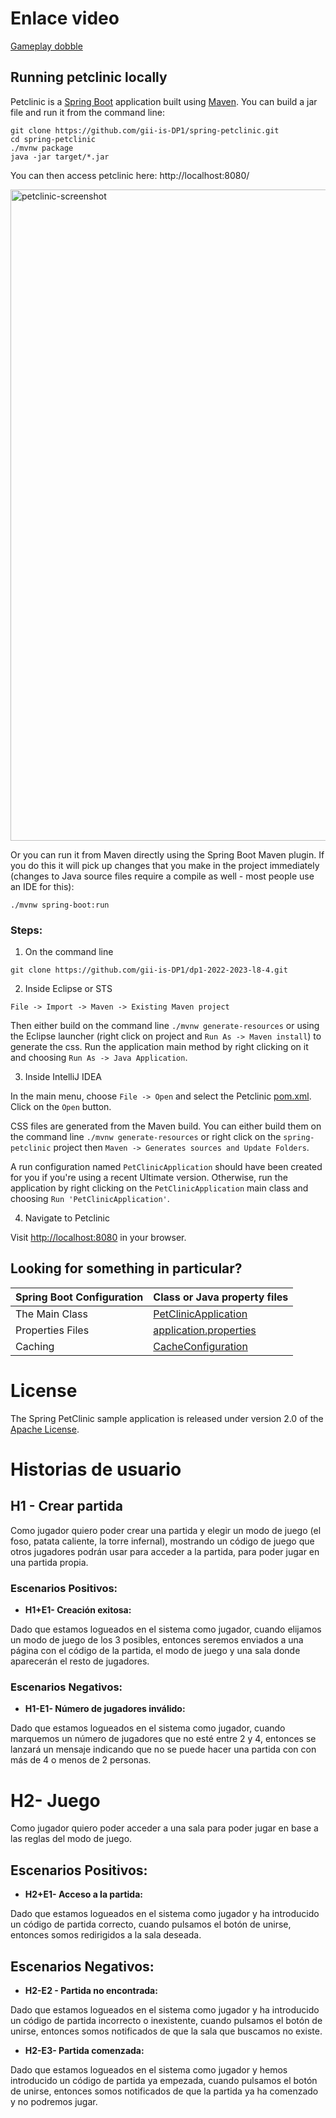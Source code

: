 # Enlace video

[Gameplay dobble](https://youtu.be/KzSEJYlkOZE)

## Running petclinic locally
Petclinic is a [Spring Boot](https://spring.io/guides/gs/spring-boot) application built using [Maven](https://spring.io/guides/gs/maven/). You can build a jar file and run it from the command line:


```
git clone https://github.com/gii-is-DP1/spring-petclinic.git
cd spring-petclinic
./mvnw package
java -jar target/*.jar
```

You can then access petclinic here: http://localhost:8080/

<img width="1042" alt="petclinic-screenshot" src="https://cloud.githubusercontent.com/assets/838318/19727082/2aee6d6c-9b8e-11e6-81fe-e889a5ddfded.png">

Or you can run it from Maven directly using the Spring Boot Maven plugin. If you do this it will pick up changes that you make in the project immediately (changes to Java source files require a compile as well - most people use an IDE for this):

```
./mvnw spring-boot:run
```

### Steps:

1) On the command line
```
git clone https://github.com/gii-is-DP1/dp1-2022-2023-l8-4.git
```
2) Inside Eclipse or STS
```
File -> Import -> Maven -> Existing Maven project
```

Then either build on the command line `./mvnw generate-resources` or using the Eclipse launcher (right click on project and `Run As -> Maven install`) to generate the css. Run the application main method by right clicking on it and choosing `Run As -> Java Application`.

3) Inside IntelliJ IDEA

In the main menu, choose `File -> Open` and select the Petclinic [pom.xml](pom.xml). Click on the `Open` button.

CSS files are generated from the Maven build. You can either build them on the command line `./mvnw generate-resources`
or right click on the `spring-petclinic` project then `Maven -> Generates sources and Update Folders`.

A run configuration named `PetClinicApplication` should have been created for you if you're using a recent Ultimate
version. Otherwise, run the application by right clicking on the `PetClinicApplication` main class and choosing
`Run 'PetClinicApplication'`.

4) Navigate to Petclinic

Visit [http://localhost:8080](http://localhost:8080) in your browser.


## Looking for something in particular?

|Spring Boot Configuration | Class or Java property files  |
|--------------------------|---|
|The Main Class | [PetClinicApplication](https://github.com/gii-is-DP1/spring-petclinic/blob/master/src/main/java/org/springframework/samples/petclinic/PetClinicApplication.java) |
|Properties Files | [application.properties](https://github.com/gii-is-DP1/spring-petclinic/blob/master/src/main/resources) |
|Caching | [CacheConfiguration](https://github.com/gii-is-DP1/spring-petclinic/blob/master/src/main/java/org/springframework/samples/petclinic/system/CacheConfiguration.java) |

# License

The Spring PetClinic sample application is released under version 2.0 of the [Apache License](https://www.apache.org/licenses/LICENSE-2.0).

[spring-petclinic]: https://github.com/spring-projects/spring-petclinic
[spring-framework-petclinic]: https://github.com/spring-petclinic/spring-framework-petclinic
[spring-petclinic-angularjs]: https://github.com/spring-petclinic/spring-petclinic-angularjs 
[javaconfig branch]: https://github.com/spring-petclinic/spring-framework-petclinic/tree/javaconfig
[spring-petclinic-angular]: https://github.com/spring-petclinic/spring-petclinic-angular
[spring-petclinic-microservices]: https://github.com/spring-petclinic/spring-petclinic-microservices
[spring-petclinic-reactjs]: https://github.com/spring-petclinic/spring-petclinic-reactjs
[spring-petclinic-graphql]: https://github.com/spring-petclinic/spring-petclinic-graphql
[spring-petclinic-kotlin]: https://github.com/spring-petclinic/spring-petclinic-kotlin
[spring-petclinic-rest]: https://github.com/spring-petclinic/spring-petclinic-rest

# Historias de usuario

## H1 - Crear partida
Como jugador quiero poder crear una partida y elegir un modo de juego (el foso, patata caliente, la torre infernal), mostrando un código de juego que otros jugadores podrán usar para acceder a la partida, para poder jugar en una partida propia.

### Escenarios Positivos:
* **H1+E1- Creación exitosa:**

Dado que estamos logueados en el sistema como jugador, cuando elijamos un modo de juego de los 3 posibles, entonces seremos enviados a una página con el código de la partida, el modo de juego y una sala donde aparecerán el resto de jugadores.

### Escenarios Negativos:
* **H1-E1- Número de jugadores inválido:**

Dado que estamos logueados en el sistema como jugador, cuando marquemos un número de jugadores que no esté entre 2 y 4, entonces se lanzará un mensaje indicando que no se puede hacer una partida con con más de 4 o menos de 2 personas.

# H2- Juego
Como jugador quiero poder acceder a una sala para poder jugar en base a las reglas del modo de juego.

## Escenarios Positivos:
* **H2+E1- Acceso a la partida:**

Dado que estamos logueados en el sistema como jugador y ha introducido un código de partida correcto, cuando pulsamos el botón de unirse, entonces somos redirigidos a la sala deseada.

## Escenarios Negativos:
* **H2-E2 - Partida no encontrada:**

Dado que estamos logueados en el sistema como jugador y ha introducido un código de partida incorrecto o inexistente, cuando pulsamos el botón de unirse, entonces somos notificados de que la sala que buscamos no existe.

* **H2-E3- Partida comenzada:**

Dado que estamos logueados en el sistema como jugador y hemos introducido un código de partida ya empezada, cuando pulsamos el botón de unirse, entonces somos notificados de que la partida ya ha comenzado y no podremos jugar.
